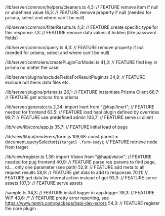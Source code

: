 /lib/server/common/helpers/cleaners.ts
  4,3:   // FEATURE remove item if null or undefined value
  16,3:   // FEATURE remove property if null (needed for prisma, select and where can't be null)

/lib/server/common/filterResults.ts
  4,3:   // FEATURE create specific type for this response
  7,3:   // FEATURE remove data values if hidden (like password fields)

/lib/server/common/query.ts
  4,3:   // FEATURE remove property if null (needed for prisma, select and where can't be null)

/lib/server/controlers/createPluginForModel.ts
  41,3:   // FEATURE find key in prisma no matter the case

/lib/server/plugins/excludeFieldsForResultPlugin.ts
  34,9:         // FEATURE exclude not items data files etc.

/lib/server/plugins/prisma.ts
  26,1: // FEATURE instantiate Prisma Client
  66,7:       // FEATURE get actions from prisma

/lib/server/generator.ts
  2,34: import Inert from "@hapi/inert"; // FEATURE needed for frontend
  63,5:     // FEATURE load hapi plugin defined by overrides
  99,7:       // FEATURE use predefined admin
  103,7:       // FEATURE serve ui client

/lib/view/lib/core/app.js
  35,7:       // FEATURE initial load of page

/lib/view/lib/ui/renderers/form.js
  109,68:     const parent = document.querySelector(`${target} .form-body`); // FEATURE retrieve node from target

/lib/view/register.ts
  1,36: import Vision from "@hapi/vision"; // FEATURE needed for pug frontend
  40,9:         // FEATURE parse req params to find page, id..., only one parameter (see path)
  52,9:         // FEATURE add meta to all request results
  58,9:         // FEATURE get data to add to responses
  70,11:           // FEATURE get data by internal action instead of get
  93,3:   // FEATURE serve assets
  107,3:   // FEATURE serve assets

/sample.ts
  34,3:   // FEATURE install logger in app.logger
  38,3:   // FEATURE WIP
  43,6: /*   // FEATURE pretty error reporting, see https://www.npmjs.com/package/hapi-dev-errors
  54,3:   // FEATURE register the core plugin